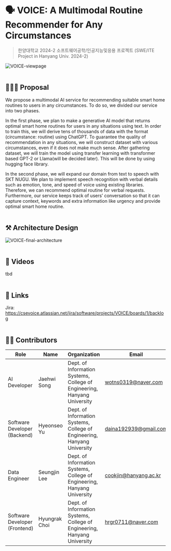 # 🗣️ VOICE: A Multimodal Routine Recommender for Any Circumstances
> 한양대학교 2024-2 소프트웨어공학/인공지능및응용 프로젝트 (SWE/ITE Project in Hanyang Univ. 2024-2)

![VOICE-viewpage](https://github.com/user-attachments/assets/aab920e3-7c06-4637-9b51-f6c4dba10795)
<br/><br/>

## 💁🏻‍♂️ Proposal
We propose a multimodal AI service for recommending suitable smart home routines to users in any circumstances. To do so, we divided our service into two phases.

In the first phase, we plan to make a generative AI model that returns optimal smart home routines for users in any situations using text. In order to train this, we will derive tens of thousands of data with the format (circumstance: routine) using ChatGPT. To guarantee the quality of recommendation in any situations, we will construct dataset with various circumstances, even if it does not make much sense. After gathering dataset, we will train the model using transfer learning with transformer based GPT-2 or Llama(will be decided later). This will be done by using hugging face library.

In the second phase, we will expand our domain from text to speech with SKT NUGU. We plan to implement speech recognition with verbal details such as emotion, tone, and speed of voice using existing libraries. Therefore, we can recommend optimal routine for verbal requests. Furthermore, our service keeps track of users’ conversation so that it can capture context, keywords and extra information like urgency and provide optimal smart home routine.
<br/><br/>

## ⚒️ Architecture Design
![VOICE-final-architecture](https://github.com/user-attachments/assets/408606ba-35ea-48f3-9ca2-ebf7414d7559)
<br/><br/>

## 🎥 Videos
tbd
<br/><br/>

## 🔗 Links
Jira: https://csevoice.atlassian.net/jira/software/projects/VOICE/boards/1/backlog
<br/><br/>

## 👫🏻 Contributors
| Role | Name | Organization | Email |
|------|-------|-------|-------|
| AI Developer | Jaehwi Song | Dept. of Information Systems, College of Engineering, Hanyang University | wotns0319@naver.com |
| Software Developer (Backend) | Hyeonseo Yu | Dept. of Information Systems, College of Engineering, Hanyang University | daina192939@gmail.com |
| Data Engineer | Seungjin Lee | Dept. of Information Systems, College of Engineering, Hanyang University | cookjin@hanyang.ac.kr |
| Software Developer (Frontend) | Hyungrak Choi | Dept. of Information Systems, College of Engineering, Hanyang University | hrgr0711@naver.com |

